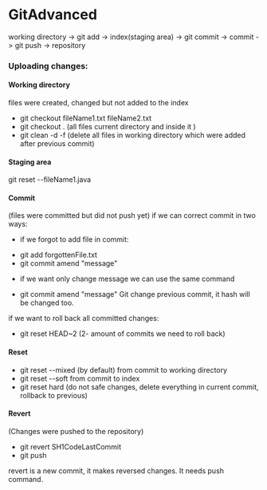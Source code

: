 # GitAdvanced

working directory -> git add -> index(staging area) -> git commit -> commit -> git push -> repository 

### Uploading changes:

#### Working directory 
files were created, changed but not added to the index
* git checkout fileName1.txt fileName2.txt 
* git checkout . (all files current directory and inside it )
* git clean -d -f (delete all files in working directory which were added after previous commit)

#### Staging area

git reset --fileName1.java

#### Commit
(files were committed but did not push yet)
if we can correct commit in two ways:
- if we forgot to add file in commit:
* git add forgottenFile.txt
* git commit amend "message" 
- if we want only change message we can use the same command
* git commit amend "message" 
Git change previous commit, it hash will be changed too.

if we want to roll back all committed changes:
* git reset HEAD~2  (2- amount of commits we need to roll back)

#### Reset
* git reset --mixed (by default) from commit to working directory
* git reset --soft from commit to index
* git reset hard (do not safe changes, delete everything  in current commit, rollback to previous)

#### Revert
(Changes were pushed to the repository)
* git revert SH1CodeLastCommit
* git push

revert is a new commit, it makes reversed changes. It needs push command.
